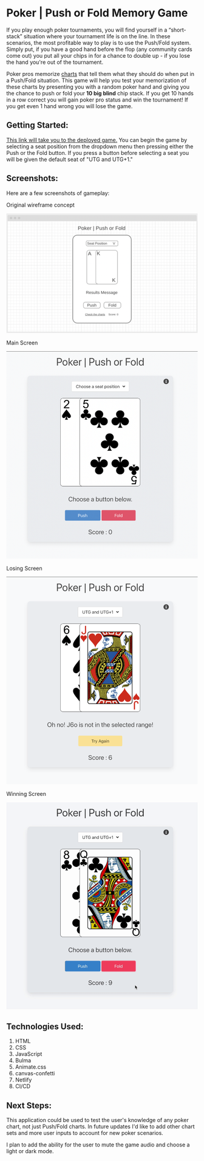 # Poker | Push or Fold Memory Game

If you play enough poker tournaments, you will find yourself in a “short-stack” situation where your tournament life is on the line. In these scenarios, the most profitable way to play is to use the Push/Fold system. Simply put, if you have a good hand before the flop (any community cards come out) you put all your chips in for a chance to double up - if you lose the hand you're out of the tournament.

Poker pros memorize [charts](https://upswingpoker.com/push-fold-tournament-strategy-charts/) that tell them what they should do when put in a Push/Fold situation. This game will help you test your memorization of these charts by presenting you with a random poker hand and giving you the chance to push or fold your <b>10 big blind</b> chip stack. If you get 10 hands in a row correct you will gain poker pro status and win the tournament! If you get even 1 hand wrong you will lose the game.

## Getting Started:

[This link will take you to the deployed game.](https://elated-carson-819d6b.netlify.app/) You can begin the game by selecting a seat position from the dropdown menu then pressing either the Push or the Fold button. If you press a button before selecting a seat you will be given the default seat of "UTG and UTG+1."

## Screenshots:

Here are a few screenshots of gameplay:

Original wireframe concept

<img src="./images/wireframe.png" alt="Game Wireframe" width="600px">

Main Screen

<img src="./images/main-screen.png" alt="Game Main Screen" width="600px">

Losing Screen

<img src="./images/losing-screen.png" alt="Game Lose Screen" width="600px">

Winning Screen

<img src="./images/winning-screen.gif" alt="Game Win Screen" width="600px">

## Technologies Used:

1. HTML
2. CSS
3. JavaScript
4. Bulma
5. Animate.css
6. canvas-confetti
7. Netlify
8. CI/CD

## Next Steps:

This application could be used to test the user's knowledge of any poker chart, not just Push/Fold charts. In future updates I'd like to add other chart sets and more user inputs to account for new poker scenarios.

I plan to add the ability for the user to mute the game audio and choose a light or dark mode.

